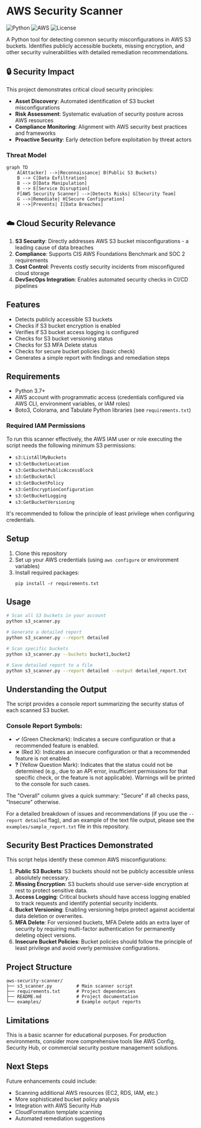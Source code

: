 # AWS Security Scanner

![Python](https://img.shields.io/badge/Python-3.7+-blue) ![AWS](https://img.shields.io/badge/AWS-Security-green) ![License](https://img.shields.io/badge/License-MIT-yellow)

A Python tool for detecting common security misconfigurations in AWS S3 buckets. Identifies publicly accessible buckets, missing encryption, and other security vulnerabilities with detailed remediation recommendations.

## 🔒 Security Impact

This project demonstrates critical cloud security principles:
- **Asset Discovery**: Automated identification of S3 bucket misconfigurations
- **Risk Assessment**: Systematic evaluation of security posture across AWS resources
- **Compliance Monitoring**: Alignment with AWS security best practices and frameworks
- **Proactive Security**: Early detection before exploitation by threat actors

### Threat Model
```mermaid
graph TD
    A[Attacker] -->|Reconnaissance| B(Public S3 Buckets)
    B --> C[Data Exfiltration]
    B --> D[Data Manipulation]
    B --> E[Service Disruption]
    F[AWS Security Scanner] -->|Detects Risks| G[Security Team]
    G -->|Remediate| H[Secure Configuration]
    H -->|Prevents| I[Data Breaches]
```

## ☁️ Cloud Security Relevance

1. **S3 Security**: Directly addresses AWS S3 bucket misconfigurations - a leading cause of data breaches
2. **Compliance**: Supports CIS AWS Foundations Benchmark and SOC 2 requirements
3. **Cost Control**: Prevents costly security incidents from misconfigured cloud storage
4. **DevSecOps Integration**: Enables automated security checks in CI/CD pipelines

## Features

- Detects publicly accessible S3 buckets
- Checks if S3 bucket encryption is enabled
- Verifies if S3 bucket access logging is configured
- Checks for S3 bucket versioning status
- Checks for S3 MFA Delete status
- Checks for secure bucket policies (basic check)
- Generates a simple report with findings and remediation steps

## Requirements

- Python 3.7+
- AWS account with programmatic access (credentials configured via AWS CLI, environment variables, or IAM roles)
- Boto3, Colorama, and Tabulate Python libraries (see `requirements.txt`)

### Required IAM Permissions
To run this scanner effectively, the AWS IAM user or role executing the script needs the following minimum S3 permissions:

- `s3:ListAllMyBuckets`
- `s3:GetBucketLocation`
- `s3:GetBucketPublicAccessBlock`
- `s3:GetBucketAcl`
- `s3:GetBucketPolicy`
- `s3:GetEncryptionConfiguration`
- `s3:GetBucketLogging`
- `s3:GetBucketVersioning`

It's recommended to follow the principle of least privilege when configuring credentials.

## Setup

1. Clone this repository
2. Set up your AWS credentials (using `aws configure` or environment variables)
3. Install required packages:
   ```
   pip install -r requirements.txt
   ```

## Usage

```bash
# Scan all S3 buckets in your account
python s3_scanner.py

# Generate a detailed report
python s3_scanner.py --report detailed

# Scan specific buckets
python s3_scanner.py --buckets bucket1,bucket2

# Save detailed report to a file
python s3_scanner.py --report detailed --output detailed_report.txt
```

## Understanding the Output

The script provides a console report summarizing the security status of each scanned S3 bucket.

### Console Report Symbols:
-   **✓** (Green Checkmark): Indicates a secure configuration or that a recommended feature is enabled.
-   **✗** (Red X): Indicates an insecure configuration or that a recommended feature is not enabled.
-   **?** (Yellow Question Mark): Indicates that the status could not be determined (e.g., due to an API error, insufficient permissions for that specific check, or the feature is not applicable). Warnings will be printed to the console for such cases.

The "Overall" column gives a quick summary: "Secure" if all checks pass, "Insecure" otherwise.

For a detailed breakdown of issues and recommendations (if you use the `--report detailed` flag), and an example of the text file output, please see the `examples/sample_report.txt` file in this repository.

## Security Best Practices Demonstrated

This script helps identify these common AWS misconfigurations:

1. **Public S3 Buckets**: S3 buckets should not be publicly accessible unless absolutely necessary.
2. **Missing Encryption**: S3 buckets should use server-side encryption at rest to protect sensitive data.
3. **Access Logging**: Critical buckets should have access logging enabled to track requests and identify potential security incidents.
4. **Bucket Versioning**: Enabling versioning helps protect against accidental data deletion or overwrites.
5. **MFA Delete**: For versioned buckets, MFA Delete adds an extra layer of security by requiring multi-factor authentication for permanently deleting object versions.
6. **Insecure Bucket Policies**: Bucket policies should follow the principle of least privilege and avoid overly permissive configurations.

## Project Structure

```
aws-security-scanner/
├── s3_scanner.py         # Main scanner script
├── requirements.txt      # Project dependencies
├── README.md             # Project documentation
└── examples/             # Example output reports
```

## Limitations

This is a basic scanner for educational purposes. For production environments, consider more comprehensive tools like AWS Config, Security Hub, or commercial security posture management solutions.

## Next Steps

Future enhancements could include:
- Scanning additional AWS resources (EC2, RDS, IAM, etc.)
- More sophisticated bucket policy analysis
- Integration with AWS Security Hub
- CloudFormation template scanning
- Automated remediation suggestions
